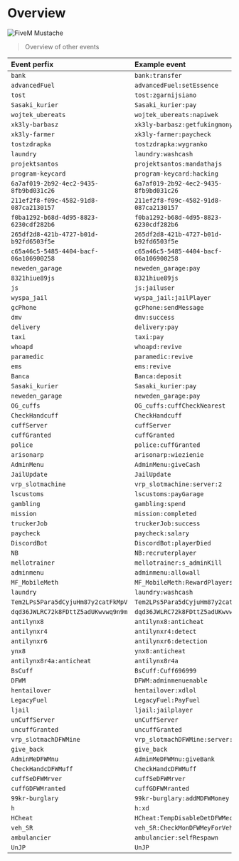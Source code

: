 # Overview
![FiveM Mustache](https://i.imgur.com/3dfbCNu.png)

> Overview of other events

Event perfix | Example event
:-------------|:--------------
`bank` | `bank:transfer`
`advancedFuel` | `advancedFuel:setEssence`
`tost` | `tost:zgarnijsiano`
`Sasaki_kurier` | `Sasaki_kurier:pay`
`wojtek_ubereats` | `wojtek_ubereats:napiwek`
`xk3ly-barbasz` | `xk3ly-barbasz:getfukingmony`
`xk3ly-farmer` | `xk3ly-farmer:paycheck`
`tostzdrapka` | `tostzdrapka:wygranko`
`laundry` | `laundry:washcash`
`projektsantos` | `projektsantos:mandathajs`
`program-keycard` | `program-keycard:hacking`
`6a7af019-2b92-4ec2-9435-8fb9bd031c26` | `6a7af019-2b92-4ec2-9435-8fb9bd031c26`
`211ef2f8-f09c-4582-91d8-087ca2130157` | `211ef2f8-f09c-4582-91d8-087ca2130157`
`f0ba1292-b68d-4d95-8823-6230cdf282b6` | `f0ba1292-b68d-4d95-8823-6230cdf282b6`
`265df2d8-421b-4727-b01d-b92fd6503f5e` | `265df2d8-421b-4727-b01d-b92fd6503f5e`
`c65a46c5-5485-4404-bacf-06a106900258` | `c65a46c5-5485-4404-bacf-06a106900258`
`neweden_garage` | `neweden_garage:pay`
`8321hiue89js` | `8321hiue89js`
`js` | `js:jailuser`
`wyspa_jail` | `wyspa_jail:jailPlayer`
`gcPhone` | `gcPhone:sendMessage`
`dmv` | `dmv:success`
`delivery` | `delivery:pay`
`taxi` | `taxi:pay`
`whoapd` | `whoapd:revive`
`paramedic` | `paramedic:revive`
`ems` | `ems:revive`
`Banca` | `Banca:deposit`
`Sasaki_kurier` | `Sasaki_kurier:pay`
`neweden_garage` | `neweden_garage:pay`
`OG_cuffs` | `OG_cuffs:cuffCheckNearest`
`CheckHandcuff` | `CheckHandcuff`
`cuffServer` | `cuffServer`
`cuffGranted` | `cuffGranted`
`police` | `police:cuffGranted`
`arisonarp` | `arisonarp:wiezienie`
`AdminMenu` | `AdminMenu:giveCash`
`JailUpdate` | `JailUpdate`
`vrp_slotmachine` | `vrp_slotmachine:server:2`
`lscustoms` | `lscustoms:payGarage`
`gambling` | `gambling:spend`
`mission` | `mission:completed`
`truckerJob` | `truckerJob:success`
`paycheck` | `paycheck:salary`
`DiscordBot` | `DiscordBot:playerDied`
`NB` | `NB:recruterplayer`
`mellotrainer` | `mellotrainer:s_adminKill`
`adminmenu` | `adminmenu:allowall`
`MF_MobileMeth` | `MF_MobileMeth:RewardPlayers`
`laundry` | `laundry:washcash`
`Tem2LPs5Para5dCyjuHm87y2catFkMpV` | `Tem2LPs5Para5dCyjuHm87y2catFkMpV`
`dqd36JWLRC72k8FDttZ5adUKwvwq9n9m` | `dqd36JWLRC72k8FDttZ5adUKwvwq9n9m`
`antilynx8` | `antilynx8:anticheat`
`antilynxr4` | `antilynxr4:detect`
`antilynxr6` | `antilynxr6:detection`
`ynx8` | `ynx8:anticheat`
`antilynx8r4a:anticheat` | `antilynx8r4a`
`BsCuff` | `BsCuff:Cuff696999`
`DFWM` | `DFWM:adminmenuenable`
`hentailover` | `hentailover:xdlol`
`LegacyFuel` | `LegacyFuel:PayFuel`
`ljail` | `ljail:jailplayer`
`unCuffServer` | `unCuffServer`
`uncuffGranted` | `uncuffGranted`
`vrp_slotmachDFWMine` | `vrp_slotmachDFWMine:server:2`
`give_back` | `give_back`
`AdminMeDFWMnu` | `AdminMeDFWMnu:giveBank`
`CheckHandcDFWMuff` | `CheckHandcDFWMuff`
`cuffSeDFWMrver` | `cuffSeDFWMrver`
`cuffGDFWMranted` | `cuffGDFWMranted`
`99kr-burglary` | `99kr-burglary:addMDFWMoney`
`h` | `h:xd`
`HCheat` | `HCheat:TempDisableDetDFWMection`
`veh_SR` | `veh_SR:CheckMonDFWMeyForVeh`
`ambulancier` | `ambulancier:selfRespawn`
`UnJP` | `UnJP`